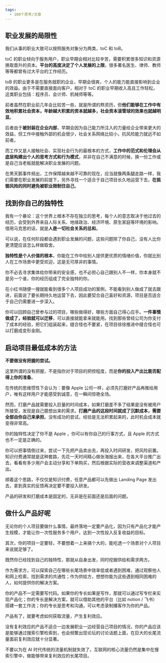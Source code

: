 ```yaml
---
tags:
  - 100个思考/文章
---
```


## 职业发展的局限性

我们从事的职业大致可以按照服务对象分为两类，toC 和 toB。

toC 的职业倾向于服务用户，职业早期会相对比较辛苦，需要积累很多知识和资源换取晋升的资本。**平台的高度决定了个人发展的上限**，很多著名医生、律师、教师等等都曾有过大平台的工作经历。

toB 的职业更多是在服务就职的企业，早期会很爽，个人的能力能直接影响到企业的效益。由于不需要直接面向客户，相对于 toC 的职业早期收入高且工作轻松，这类职业包括：程序员、会计师、机械师等等。

前者虽然在职业前几年会比较苦一些，就是所谓的熬资历，但**他们能够在工作中有效地积累社会资本，年龄越大积累的资本就越多，社会资本滚雪球的效果也就越明显**。

后者由于**被封装在企业内部**，早期会因为自己能力所注入的力量给企业带来更大的效益，但工作中接触外部的机会很少，社会关系网络比较小，抗风险能力就远不如前者。

而工作又是人接触社会、实现社会行为的最根本的方式，**工作中的范式和伦理会从底层构建出个人的思考方式和行为模式**，并非在自己不满意的时候，换一份工作或是自己当老板就能解决职业发展的问题。

在黑天鹅事件频出，工作保障越来越不可靠的现在，应当就像两条腿走路一样，我们需要在职业发展的前提下，另外寻找一个适合于自己项目长久地运营下去，**在抵御风险的同时避免被职业限制住自己**。

## 找到你自己的独特性

我有一个暴论：这个世界上根本不存在独立的思考，每个人的意志取决于他过去的经历，会受到外界来自人际关系、地缘政治、经济环境、原生家庭等环境的影响。借用马克思的话，就是**人是一切社会关系的总和**。

可以说，在任何阶段都会遇到职业发展的问题，这些问题除了你自己，没有人比你更清楚应该怎么样做取舍。

**独特性是个人价值的根本**，你能在工作中给别人提供更优质的情绪价值，你就比别人在工作场景中更受欢迎，这是无可厚非的事情。

你不必去寻求集体给你带来的安全感，也不必担心自己跟别人不一样，你本身就不是另一个谁，你的经历组成了完全独特的你。

在小红书随便一搜就能看到很多个人项目成功的案例，不能看到别人做成了就去跟进，前面说了要长期持久地运营下去，因此要契合自己喜好和资源，项目是否适合于自己仍需要进一步深入。

你可以回顾自己曾参与过的项目，哪些做得好，哪些方面自己得心应手。**一件事情做成了，经验就可以迁移**，可以直接就能拿来就能用。找到那些曾经公司为你支付了成本的经验，把它们组装起来，缝合怪也不要紧，在项目徐徐推进中缝合怪也可以打磨成变形金刚。


## 启动项目最低成本的方法

**不要做没有把握的尝试。**

这里所谓的没有把握，不是指你对于项目的把控程度，而是**你的投入产出比能否配得上你的准备**。

在传统的思维惯性下会认为：要像 Apple 公司一样，必须先打磨好产品再推给用户，唯有这样用户才能感受到诚意，在一瞬间惊艳全场。

然而，打磨产品就需要投入巨量的时间成本，如果打磨差不多了结果是没有被用户所接受，发现是自己臆想出来的需求。**打磨产品的这段时间就成了沉默成本，需要全部由你自己来承担**。没有成功的尝试，经验是无法积累起来的，此时机会成本就变得非常高。

你的独特性决定了你不是 Apple ，你可以有你自己的行事方式，且 Apple 的方式也不一定是正确的。

你可以把事情倒过来，尝试一下先把产品卖出去，再投入时间研发，把风险前置。知识付费通常就是这种套路，先花一天时间精心做张海报出来，在各大平台推广出去，看看有多少用户会主动分享和下单购买，然后根据实际的营收来调整渠道和产出。

顺着这个思路，不仅仅是知识付费，任意产品都可以先做出 Landing Page 发出去，拿到真实的反馈再决定要不要投入研发。

产品的研发和打磨成本是固定的，无非是在前面还是后面的问题。


## 做什么产品好呢

无论你的个人项目要做什么事情，最终落地一定要产品化，因为只有产品化才能产生规模，才能让你一次性服务多个用户，达到一次性投入反复收益的目标。

其次，你的项目一定要轻，不要想着一上来搞个大的，能吃透一个场景对个人项目来说就足够了。

既然你已经找到自己的独特性，那就从自身出发，同时挖掘供给和需求两方。

作为需求方，可以探索自己在哪些长尾场景中效率低或者遇到困难，通过观察他人和网上检索，找到需求的共通性；作为供给方，想想你能为这些遇到相同困难的人，如何提供你的解决方案。

你的产品不一定需要写代码。如果你的专长如果是写作，那就可以通过写专栏来实现产品化；你的专长是解决方案，就可以借助其他的平台（比如 notion / 飞书）搭建一套工作流；你的专长是思考和沟通，可以考虑录制播客作为你的产品。

产品有了，就要考虑如何获取流量，产生复利效应。

没有复利效应的产品不适合一边发展职业一边经营自己项目的情况，你的产品应该是能够通过搜索引擎检索到，也会频繁出现论坛的讨论话题上面，在巨大的长尾流量面前复利效应就十分显著。

不要以为在 AI 时代传统的流量机制就失效了，互联网的核心流量仍然是集中在搜索引擎中，做能够带来复利效应的长尾项目。


